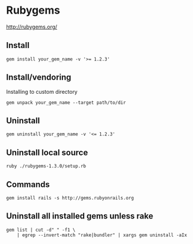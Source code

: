 # Rubygems

<http://rubygems.org/>

## Install

    gem install your_gem_name -v '>= 1.2.3'

## Install/vendoring

Installing to custom directory

    gem unpack your_gem_name --target path/to/dir

## Uninstall

    gem uninstall your_gem_name -v '<= 1.2.3'

## Uninstall local source

    ruby ./rubygems-1.3.0/setup.rb

## Commands

    gem install rails -s http://gems.rubyonrails.org

## Uninstall all installed gems unless rake

    gem list | cut -d" " -f1 \
        | egrep --invert-match "rake|bundler" | xargs gem uninstall -aIx
